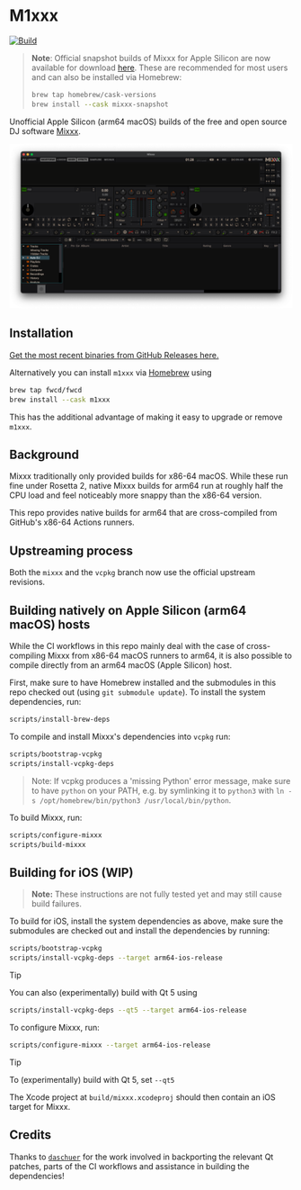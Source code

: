 # M1xxx

[![Build](https://github.com/fwcd/m1xxx/actions/workflows/build.yml/badge.svg)](https://github.com/fwcd/m1xxx/actions/workflows/build.yml)

> **Note**: Official snapshot builds of Mixxx for Apple Silicon are now available for download [here](https://mixxx.org/download/#testing). These are recommended for most users and can also be installed via Homebrew:
> ```bash
> brew tap homebrew/cask-versions
> brew install --cask mixxx-snapshot
> ```

Unofficial Apple Silicon (arm64 macOS) builds of the free and open source DJ software [Mixxx](https://mixxx.org/).

![Screenshot](images/screenshot.png)

## Installation

[Get the most recent binaries from GitHub Releases here.](https://github.com/fwcd/m1xxx/releases)

Alternatively you can install `m1xxx` via [Homebrew](https://brew.sh/) using

```sh
brew tap fwcd/fwcd
brew install --cask m1xxx
```

This has the additional advantage of making it easy to upgrade or remove `m1xxx`.

## Background

Mixxx traditionally only provided builds for x86-64 macOS. While these run fine under Rosetta 2, native Mixxx builds for arm64 run at roughly half the CPU load and feel noticeably more snappy than the x86-64 version.

This repo provides native builds for arm64 that are cross-compiled from GitHub's x86-64 Actions runners.

## Upstreaming process

Both the `mixxx` and the `vcpkg` branch now use the official upstream revisions.

## Building natively on Apple Silicon (arm64 macOS) hosts

While the CI workflows in this repo mainly deal with the case of cross-compiling Mixxx from x86-64 macOS runners to arm64, it is also possible to compile directly from an arm64 macOS (Apple Silicon) host.

First, make sure to have Homebrew installed and the submodules in this repo checked out (using `git submodule update`). To install the system dependencies, run:

```sh
scripts/install-brew-deps
```

To compile and install Mixxx's dependencies into `vcpkg` run:

```sh
scripts/bootstrap-vcpkg
scripts/install-vcpkg-deps
```

> Note: If vcpkg produces a 'missing Python' error message, make sure to have `python` on your PATH, e.g. by symlinking it to `python3` with `ln -s /opt/homebrew/bin/python3 /usr/local/bin/python`.

To build Mixxx, run:

```sh
scripts/configure-mixxx
scripts/build-mixxx
```

## Building for iOS (WIP)

> **Note:** These instructions are not fully tested yet and may still cause build failures.

To build for iOS, install the system dependencies as above, make sure the submodules are checked out and install the dependencies by running:

```sh
scripts/bootstrap-vcpkg
scripts/install-vcpkg-deps --target arm64-ios-release
```

> [!TIP]
> You can also (experimentally) build with Qt 5 using
> ```sh
> scripts/install-vcpkg-deps --qt5 --target arm64-ios-release
> ```

To configure Mixxx, run:

```sh
scripts/configure-mixxx --target arm64-ios-release
```

> [!TIP]
> To (experimentally) build with Qt 5, set `--qt5`

The Xcode project at `build/mixxx.xcodeproj` should then contain an iOS target for Mixxx.

## Credits

Thanks to [`daschuer`](https://github.com/daschuer) for the work involved in backporting the relevant Qt patches, parts of the CI workflows and assistance in building the dependencies!
